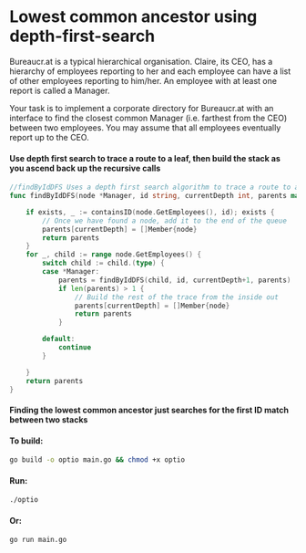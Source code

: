 # Lowest common ancestor using depth-first-search


Bureaucr.at is a typical hierarchical organisation. Claire, its CEO, has a hierarchy of employees reporting to her and each employee can have a list of other employees reporting to him/her. An employee with at least one report is called a Manager.

Your task is to implement a corporate directory for Bureaucr.at with an interface to find the closest common Manager (i.e. farthest from the CEO) between two employees. You may assume that all employees eventually report up to the CEO.

#### Use depth first search to trace a route to a leaf, then build the stack as you ascend back up the recursive calls
```go
//findByIdDFS Uses a depth first search algorithm to trace a route to a given node.
func findByIdDFS(node *Manager, id string, currentDepth int, parents map[int][]Member) map[int][]Member {

	if exists, _ := containsID(node.GetEmployees(), id); exists {
		// Once we have found a node, add it to the end of the queue
		parents[currentDepth] = []Member{node}
		return parents
	}
	for _, child := range node.GetEmployees() {
		switch child := child.(type) {
		case *Manager:
			parents = findByIdDFS(child, id, currentDepth+1, parents)
			if len(parents) > 1 {
				// Build the rest of the trace from the inside out
				parents[currentDepth] = []Member{node}
				return parents
			}

		default:
			continue
		}

	}
	return parents
}
```

#### Finding the lowest common ancestor just searches for the first ID match between two stacks

#### To build:
```bash
go build -o optio main.go && chmod +x optio
```

#### Run:
```bash
./optio
```
#### Or:
```bash
go run main.go
```
